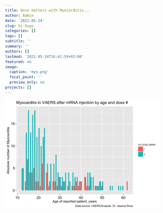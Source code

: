```yaml
---
title: Dose matters with Myocarditis...
author: Admin
date: '2021-05-24'
slug: hi-hugo
categories: []
tags: []
subtitle: ''
summary: ''
authors: []
lastmod: '2021-05-24T16:41:59+03:00'
featured: no
image:
  caption: 'myo.png'
  focal_point: ''
  preview_only: no
projects: []
---
```






<img src="Figs/unnamed-chunk-4-1.png" width="672" />

